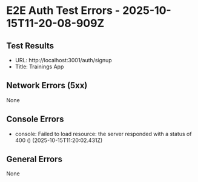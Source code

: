 # E2E Auth Test Errors - 2025-10-15T11-20-08-909Z

## Test Results
- URL: http://localhost:3001/auth/signup
- Title: Trainings App

## Network Errors (5xx)
None

## Console Errors
- console: Failed to load resource: the server responded with a status of 400 () (2025-10-15T11:20:02.431Z)

## General Errors
None
